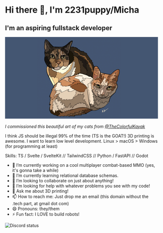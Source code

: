 # Hi there 👋, I'm 2231puppy/Micha

## I'm an aspiring fullstack developer

![Art of my cats](./images/cat_picture.png)

_I commissioned this beautiful art of my cats from [@TheColorfulKayak](https://www.instagram.com/TheColorfulKayak/)_

I think JS should be illegal 99% of the time (TS is the GOAT!) 3D printing is awesome. I want to learn low level development. Linux > macOS > Windows (for programming at least)

Skills: TS / Svelte / SvelteKit // TailwindCSS // Python / FastAPI // Godot

- 🔭 I’m currently working on a cool multiplayer combat-based MMO (yes, it's gonna take a while)
- 🌱 I’m currently learning relational database schemas.
- 👯 I’m looking to collaborate on just about anything!
- 🤔 I’m looking for help with whatever problems you see with my code!
- 💬 Ask me about 3D printing!
- 📫 How to reach me: Just drop me an email (this domain without the .tech part, at gmail dot com)
- 😄 Pronouns: they/them
- ⚡ Fun fact: I LOVE to build robots!

![Discord status](https://dcbadge.vercel.app/api/shield/525432105224765494?logoColor=presence&theme=blurple&style=flat)
